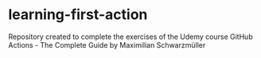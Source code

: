 # learning-first-action
Repository created to complete the exercises of the Udemy course GitHub Actions - The Complete Guide by Maximilian Schwarzmüller
